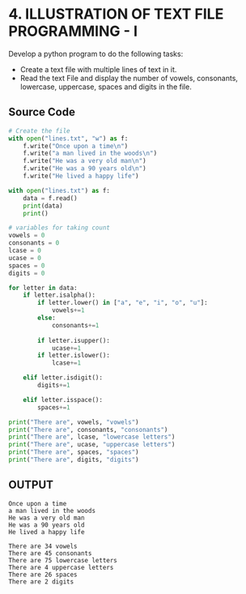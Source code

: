 # 4. ILLUSTRATION OF TEXT FILE PROGRAMMING - I
Develop a python program to do the following tasks:
- Create a text file with multiple lines of text in it.
- Read the text File and display the number of vowels, consonants,
  lowercase, uppercase, spaces and digits in the file.

## Source Code
```py
# Create the file
with open("lines.txt", "w") as f:
    f.write("Once upon a time\n")
    f.write("a man lived in the woods\n")
    f.write("He was a very old man\n")
    f.write("He was a 90 years old\n")
    f.write("He lived a happy life")

with open("lines.txt") as f:
    data = f.read()
    print(data)
    print()

# variables for taking count
vowels = 0
consonants = 0
lcase = 0
ucase = 0
spaces = 0
digits = 0

for letter in data:
    if letter.isalpha():
        if letter.lower() in ["a", "e", "i", "o", "u"]:
            vowels+=1
        else:
            consonants+=1
        
        if letter.isupper():
            ucase+=1
        if letter.islower():
            lcase+=1

    elif letter.isdigit():
        digits+=1

    elif letter.isspace():
        spaces+=1

print("There are", vowels, "vowels")
print("There are", consonants, "consonants")
print("There are", lcase, "lowercase letters")
print("There are", ucase, "uppercase letters")
print("There are", spaces, "spaces")
print("There are", digits, "digits")


```

## OUTPUT
```
Once upon a time        
a man lived in the woods
He was a very old man   
He was a 90 years old   
He lived a happy life   

There are 34 vowels
There are 45 consonants       
There are 75 lowercase letters
There are 4 uppercase letters 
There are 26 spaces
There are 2 digits
```
